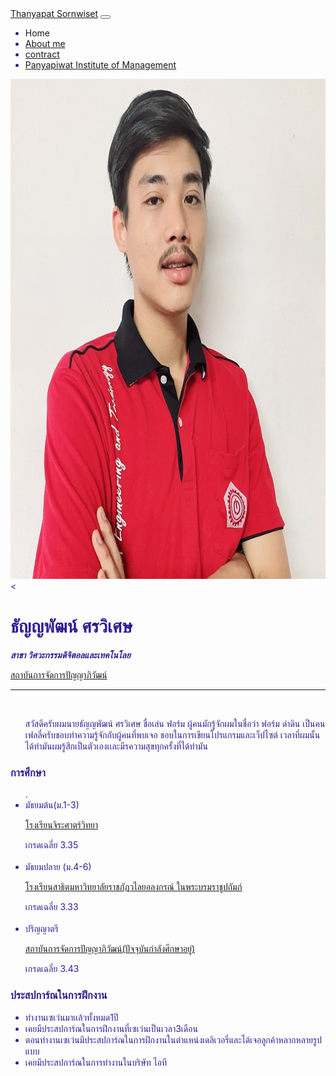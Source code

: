<html lang="en">
<head>
  <link rel="stylesheet" href="stye.css">
  <link href="https://cdn.jsdelivr.net/npm/bootstrap@5.2.2/dist/css/bootstrap.min.css" rel="stylesheet" integrity="sha384-Zenh87qX5JnK2Jl0vWa8Ck2rdkQ2Bzep5IDxbcnCeuOxjzrPF/et3URy9Bv1WTRi" crossorigin="anonymous">
  <script src="https://cdn.jsdelivr.net/npm/bootstrap@5.2.2/dist/js/bootstrap.bundle.min.js" integrity="sha384-OERcA2EqjJCMA+/3y+gxIOqMEjwtxJY7qPCqsdltbNJuaOe923+mo//f6V8Qbsw3" crossorigin="anonymous"></script>
  <meta charset="UTF-8">
  <meta http-equiv="X-UA-Compatible" content="IE=edge">
  <meta name="viewport" content="width=, initial-scale=1.0">
  <title>Formdumdin</title>
</head>
<body style="color: #311b92;">
  <nav class="navbar navbar-expand-lg bg-light">
    <div class="container-fluid">
      <a class="navbar-brand" href="#">Thanyapat Sornwiset</a>
      <button class="navbar-toggler" type="button" data-bs-toggle="collapse" data-bs-target="#navbarNav" aria-controls="navbarNav" aria-expanded="false" aria-label="Toggle navigation">
        <span class="navbar-toggler-icon"></span>
      </button>
      <div class="collapse navbar-collapse" id="navbarNav">
        <ul class="navbar-nav">
          <li class="nav-item">
            <a class="nav-link disabled">Home</a>
          </li>
          <li class="nav-item">
            <a class="nav-link" href="Report.html">About me</a>
          </li>
          <li class="nav-item">
            <div class="container">
            <a class="nav-link" href="contact.html">contract</a>
            </div>
          </li>
          <li class="nav-item">
            <a class="nav-link " href="http://pim.ac.th">Panyapiwat Institute of Management</a>
          </li>
        </ul>
      </div>
    </div>
  </nav>
  <body>
<img src="311567277_1570042893443032_4847313035127982509_n.jpg" alt="Thanyapat Sornwiset picture" width="800" height="800" />
    <<h1>ธัญญพัฒน์ ศรวิเศษ</h1>
    <p><em><strong>สาขา วิศวะกรรมดิจิตอลและเทคโนโลย</strong></em></p>
  <a href="http://pim.ac.th"> <p>สถาบันการจัดการปัญญาภิวัฒน์</p></a>
    <hr>
<br>
<ul>
  สวัสดีครับผมนายธัญญพัฒน์ ศรวิเศษ ชื่อเล่น ฟอร์ม ผู้คนมักรู้จักผมในชื่อว่า ฟอร์ม ดำดิน
  เป็นคนเฟลลี่ครับชอบทำความรู้จักกับผู้คนที่พบเจอ ชอบในการเขียนโปรแกรมและเว็ปไซต์
  เวลาที่ผมนั้นได้ทำมันผมรู้สึกเป็นตัวเองเเละมีรความสุขทุกครั้งที่ได้ทำมัน
</ul>
    <h3>การศึกษา</h3>
    <ul>.
      <li>มัธยมต้น(ม.1-3)</li>
    <a href="https://sites.google.com/site/jirasartwitthaya/khxmul-rongreiyn"><p>
      โรงเรียนจิระศาตร์วิทยา</p></a>
      เกรดเฉลี่ย 3.35
      <br>
      <br>
      <li>มัธยมปลาย (ม.4-6)</li>
      <a href="https://satitvru.ac.th/"><p>โรงเรียนสาธิตมหาวิทยาลัยราชภัฏวไลยอลงกรณ์ ในพระบรมราชูปถัมภ์  </p></a>
      เกรดเฉลี่ย 3.33
      <br>
      <br>
      <li>ปริญญาตรี</li>
      <p><a href="http://pim.ac.th"> <p>สถาบันการจัดการปัญญาภิวัฒน์(ปัจจุบันกำลังศึกษาอยู่)</p></a></p>
      เกรดเฉลี่ย 3.43
  </ul>

<h3>ประสปการ์ณในการฝึกงาน</h3>
<ul>
  <li>ทำงานเซเว่นมาเเล้วทั้งหมด1ปี</li>
  <li>เคยมีประสปการ์ณในการฝึกงานที่เซเว่นเป็นเวลา3เดือน</li>
  <li>ตอนทำงานเซเว่นมีประสปการ์ณในการฝึกงานในตำแหน่งเดลิเวอรี่และได้เจอลูกค้าหลากหลายรูปแบบ</li>
  <li>เคยมีประสปการ์ณในการทำงานในบริษัท ไอที</li>
</ul>
  </body>
